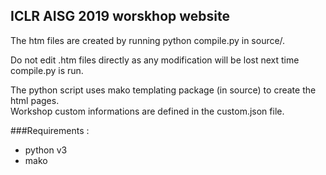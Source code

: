 ## ICLR AISG 2019 worskhop website

The htm files are created by running python compile.py in source/.

Do not edit .htm files directly as any modification will be lost next time compile.py is run.

The python script uses mako templating package (in source) to create the html pages.  
Workshop custom informations are defined in the custom.json file.

###Requirements : 
* python v3
* mako 
  
